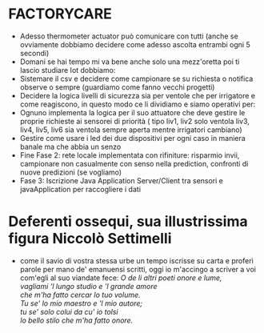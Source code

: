 # FACTORYCARE
- Adesso thermometer actuator può comunicare con tutti (anche se ovviamente dobbiamo decidere come adesso ascolta entrambi ogni 5 secondi)
- Domani se hai tempo mi va bene anche solo una mezz'oretta poi ti lascio studiare Iot dobbiamo:
- Sistemare il csv e decidere come campionare se su richiesta o notifica observe o sempre (guardiamo come fanno vecchi progetti)
- Decidere la logica livelli di sicurezza sia per ventole che per irrigatore e come reagiscono, in questo modo ce li dividiamo e siamo operativi per:
- Ognuno implementa la logica per il suo attuatore che deve gestire le proprie richieste ai sensorei di priorità ( tipo liv1, liv2 solo ventola liv3, liv4, liv5, liv6 sia ventola sempre aperta mentre irrigatori cambiano)
- Gestire come usare i led dei due dispositivi per ogni caso in maniera banale ma che abbia un senzo
- Fine Fase 2: rete locale implementata con rifiniture: risparmio invii, campionare non casualmente con senso nella prediction, confronti di nuove predizioni (se vogliamo)
- Fase 3: Iscrizione Java Application Server/Client tra sensori e javaApplication per raccogliere i dati
# Deferenti ossequi, sua illustrissima figura Niccolò Settimelli
- come il savio di vostra stessa urbe un tempo iscrisse su carta e proferì parole per mano de' emanuensi scritti, oggi io m'accingo a scriver a voi com'egli al suo viandate fece:
*O de li altri poeti onore e lume,*  
*vagliami 'l lungo studio e 'l grande amore*  
*che m'ha fatto cercar lo tuo volume.*  
*Tu se' lo mio maestro e 'l mio autore;*  
*tu se' solo colui da cu' io tolsi*  
*lo bello stilo che m'ha fatto onore.*  

